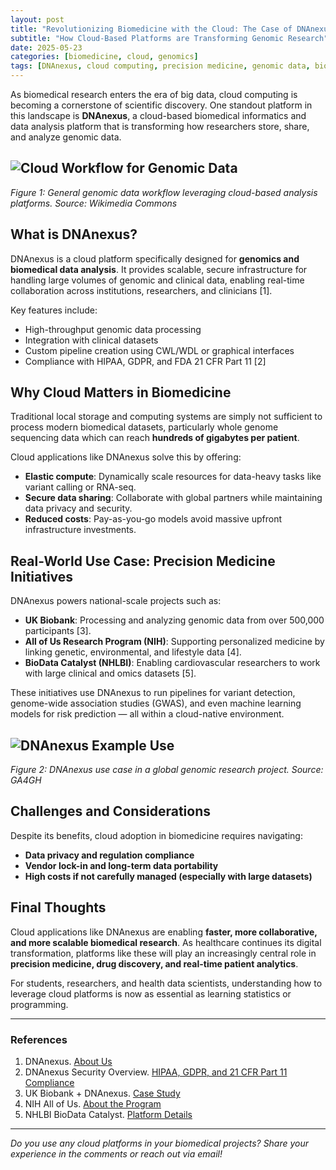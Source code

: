 ```yaml
---
layout: post
title: "Revolutionizing Biomedicine with the Cloud: The Case of DNAnexus"
subtitle: "How Cloud-Based Platforms are Transforming Genomic Research"
date: 2025-05-23
categories: [biomedicine, cloud, genomics]
tags: [DNAnexus, cloud computing, precision medicine, genomic data, bioinformatics]
---
```


As biomedical research enters the era of big data, cloud computing is becoming a cornerstone of scientific discovery. One standout platform in this landscape is **DNAnexus**, a cloud-based biomedical informatics and data analysis platform that is transforming how researchers store, share, and analyze genomic data.

## ![Cloud Workflow for Genomic Data](https://upload.wikimedia.org/wikipedia/commons/thumb/d/db/Genomics_Data_Workflow.png/800px-Genomics_Data_Workflow.png)
*Figure 1: General genomic data workflow leveraging cloud-based analysis platforms. Source: Wikimedia Commons*

## What is DNAnexus?

DNAnexus is a cloud platform specifically designed for **genomics and biomedical data analysis**. It provides scalable, secure infrastructure for handling large volumes of genomic and clinical data, enabling real-time collaboration across institutions, researchers, and clinicians [1].

Key features include:
- High-throughput genomic data processing
- Integration with clinical datasets
- Custom pipeline creation using CWL/WDL or graphical interfaces
- Compliance with HIPAA, GDPR, and FDA 21 CFR Part 11 [2]

## Why Cloud Matters in Biomedicine

Traditional local storage and computing systems are simply not sufficient to process modern biomedical datasets, particularly whole genome sequencing data which can reach **hundreds of gigabytes per patient**.

Cloud applications like DNAnexus solve this by offering:
- **Elastic compute**: Dynamically scale resources for data-heavy tasks like variant calling or RNA-seq.
- **Secure data sharing**: Collaborate with global partners while maintaining data privacy and security.
- **Reduced costs**: Pay-as-you-go models avoid massive upfront infrastructure investments.

## Real-World Use Case: Precision Medicine Initiatives

DNAnexus powers national-scale projects such as:
- **UK Biobank**: Processing and analyzing genomic data from over 500,000 participants [3].
- **All of Us Research Program (NIH)**: Supporting personalized medicine by linking genetic, environmental, and lifestyle data [4].
- **BioData Catalyst (NHLBI)**: Enabling cardiovascular researchers to work with large clinical and omics datasets [5].

These initiatives use DNAnexus to run pipelines for variant detection, genome-wide association studies (GWAS), and even machine learning models for risk prediction — all within a cloud-native environment.

## ![DNAnexus Example Use](https://www.ga4gh.org/wp-content/uploads/DNAnexus_Use_Case.png)
*Figure 2: DNAnexus use case in a global genomic research project. Source: GA4GH*

## Challenges and Considerations

Despite its benefits, cloud adoption in biomedicine requires navigating:
- **Data privacy and regulation compliance**
- **Vendor lock-in and long-term data portability**
- **High costs if not carefully managed (especially with large datasets)**

## Final Thoughts

Cloud applications like DNAnexus are enabling **faster, more collaborative, and more scalable biomedical research**. As healthcare continues its digital transformation, platforms like these will play an increasingly central role in **precision medicine, drug discovery, and real-time patient analytics**.

For students, researchers, and health data scientists, understanding how to leverage cloud platforms is now as essential as learning statistics or programming.

---

### References
1. DNAnexus. [About Us](https://www.dnanexus.com/about)
2. DNAnexus Security Overview. [HIPAA, GDPR, and 21 CFR Part 11 Compliance](https://www.dnanexus.com/security)
3. UK Biobank + DNAnexus. [Case Study](https://www.dnanexus.com/customers/uk-biobank)
4. NIH All of Us. [About the Program](https://allofus.nih.gov/)
5. NHLBI BioData Catalyst. [Platform Details](https://biodatacatalyst.nhlbi.nih.gov/)

---

*Do you use any cloud platforms in your biomedical projects? Share your experience in the comments or reach out via email!*
